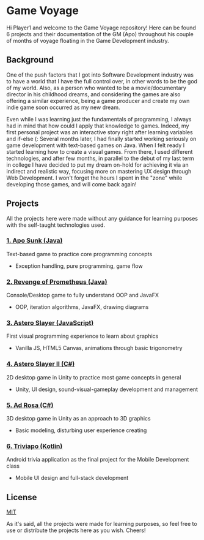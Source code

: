 # Game Voyage
Hi Player1 and welcome to the Game Voyage repository! Here can be found 6 projects and their documentation of the GM (Apo) throughout his couple of months of voyage floating in the Game Development industry. 

## Background
One of the push factors that I got into Software Development industry was to have a world that I have the full control over, in other words to be the god of my world. Also, as a person who wanted to be a movie/documentary director in his childhood dreams, and considering the games are also offering a similar experience, being a game producer and create my own indie game soon occurred as my new dream. 

Even while I was learning just the fundamentals of programming, I always had in mind that how could I apply that knowledge to games. Indeed, my first personal project was an interactive story right after learning variables and if-else (: Several months later, I had finally started working seriously on game development with text-based games on Java. When I felt ready I started learning how to create a visual games. From there, I used different technologies, and after few months, in parallel to the debut of my last term in college I have decided to put my dream on-hold for achieving it via an indirect and realistic way, focusing more on mastering UX design through Web Development. I won't forget the hours I spent in the "zone" while developing those games, and will come back again!

## Projects
All the projects here were made without any guidance for learning purposes with the self-taught technologies used.

### [1. Apo Sunk (Java)](https://github.com/karkaplani/java-journey/tree/main/core-java/ApoSunk)
Text-based game to practice core programming concepts

- Exception handling, pure programming, game flow

### [2. Revenge of Prometheus (Java)](https://github.com/karkaplani/java-journey/tree/main/core-java/RevengeOfPrometheus)
Console/Desktop game to fully understand OOP and JavaFX

- OOP, iteration algorithms, JavaFX, drawing diagrams

### [3. Astero Slayer (JavaScript)](https://github.com/karkaplani/game-voyage/tree/main/astero-slayer)
First visual programming experience to learn about graphics
 - Vanilla JS, HTML5 Canvas, animations through basic trigonometry

### [4. Astero Slayer II (C#)](https://github.com/karkaplani/game-voyage/tree/main/astero-slayer-II)
2D desktop game in Unity to practice most game concepts in general
- Unity, UI design, sound-visual-gameplay development and management

### [5. Ad Rosa (C#)](https://github.com/karkaplani/game-voyage/tree/main/ad-rosa)
3D desktop game in Unity as an approach to 3D graphics
- Basic modeling, disturbing user experience creating

### [6. Triviapo (Kotlin)](https://github.com/karkaplani/game-voyage/tree/main/triviapo)
Android trivia application as the final project for the Mobile Development class
- Mobile UI design and full-stack development 

## License
[MIT](https://choosealicense.com/licenses/mit/)

As it's said, all the projects were made for learning purposes, so feel free to use or distribute the projects here as you wish. Cheers!
